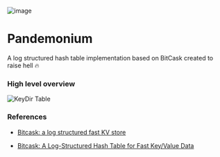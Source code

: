 ![image](https://user-images.githubusercontent.com/3109377/104314940-152bf600-54d2-11eb-960c-e770e9715700.png)

# Pandemonium 

A log structured hash table implementation based on BitCask created to raise hell :fire: 

### High level overview


![KeyDir Table](https://miro.medium.com/max/2000/0*J74rmXaAwx_70mD2.png)


### References

* [Bitcask: a log structured fast KV store](https://medium.com/@arpitbhayani/bitcask-a-log-structured-fast-kv-store-c6c728a9536b)

* [Bitcask: A Log-Structured Hash Table for Fast Key/Value Data](https://riak.com/assets/bitcask-intro.pdf?source=post_page---------------------------)